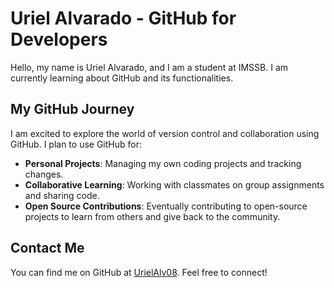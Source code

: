 # Uriel Alvarado - GitHub for Developers

Hello, my name is Uriel Alvarado, and I am a student at IMSSB. I am currently learning about GitHub and its functionalities.

## My GitHub Journey

I am excited to explore the world of version control and collaboration using GitHub. I plan to use GitHub for:

- **Personal Projects**: Managing my own coding projects and tracking changes.
- **Collaborative Learning**: Working with classmates on group assignments and sharing code.
- **Open Source Contributions**: Eventually contributing to open-source projects to learn from others and give back to the community.

## Contact Me

You can find me on GitHub at [UrielAlv08](https://github.com/UrielAlv08). Feel free to connect!

